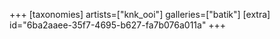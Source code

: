 +++
[taxonomies]
artists=["knk_ooi"]
galleries=["batik"]
[extra]
id="6ba2aaee-35f7-4695-b627-fa7b076a011a"
+++